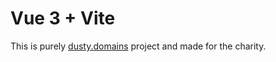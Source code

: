 # Vue 3 + Vite

This is purely [dusty.domains](https://dusty.domains) project and made for the charity.

